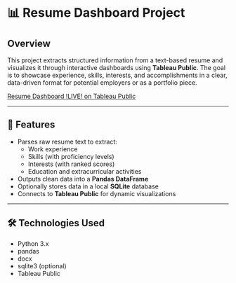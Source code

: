 # 📊 Resume Dashboard Project

## Overview

This project extracts structured information from a text-based resume and visualizes it through interactive dashboards using **Tableau Public**. The goal is to showcase experience, skills, interests, and accomplishments in a clear, data-driven format for potential employers or as a portfolio piece.

[Resume Dashboard !LIVE! on Tableau Public](https://public.tableau.com/app/profile/mikayla.kosmala2894/viz/RunningResume/AboutMe)

---

## 🔧 Features

- Parses raw resume text to extract:
  - Work experience
  - Skills (with proficiency levels)
  - Interests (with ranked scores)
  - Education and extracurricular activities
- Outputs clean data into a **Pandas DataFrame**
- Optionally stores data in a local **SQLite** database
- Connects to **Tableau Public** for dynamic visualizations

---

## 🛠️ Technologies Used

- Python 3.x
- pandas
- docx
- sqlite3 (optional)
- Tableau Public
